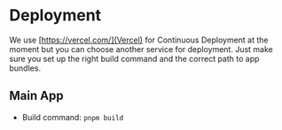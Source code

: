 # Deployment

We use [https://vercel.com/](Vercel) for Continuous Deployment at the moment but
you can choose another service for deployment. Just make sure you set up the
right build command and the correct path to app bundles.

## Main App

- Build command: `pnpm build`

